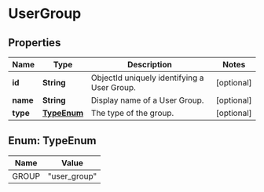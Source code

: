 
# UserGroup

## Properties
Name | Type | Description | Notes
------------ | ------------- | ------------- | -------------
**id** | **String** | ObjectId uniquely identifying a User Group. |  [optional]
**name** | **String** | Display name of a User Group. |  [optional]
**type** | [**TypeEnum**](#TypeEnum) | The type of the group. |  [optional]


<a name="TypeEnum"></a>
## Enum: TypeEnum
Name | Value
---- | -----
GROUP | &quot;user_group&quot;



